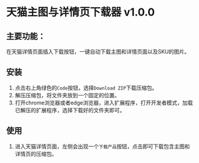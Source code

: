 # 天猫主图与详情页下载器 v1.0.0

## 主要功能：
在天猫详情页面插入下载按钮，一键自动下载主图和详情页面以及SKU的图片。

## 安装
1. 点击右上角绿色的`Code`按钮，选择`Download ZIP`下载压缩包。
2. 解压压缩包，将文件夹放到一个固定的位置。
3. 打开chrome浏览器或者edge浏览器，进入扩展程序，打开开发者模式，加载已解压的扩展程序，选择下载好的文件夹即可。

## 使用
1. 进入天猫详情页面，左侧会出现一个`下载产品`按钮，点击即可下载包含主图和详情页的压缩包。